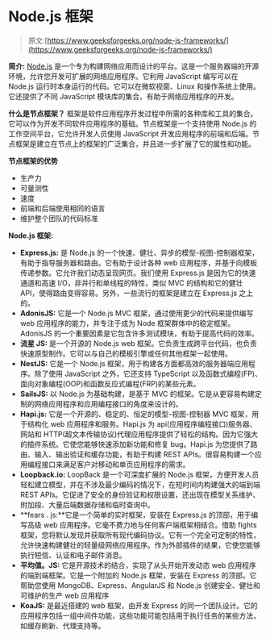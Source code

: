 # Node.js 框架

> 原文:[https://www.geeksforgeeks.org/node-js-frameworks/](https://www.geeksforgeeks.org/node-js-frameworks/)

**简介:** [Node.js](https://www.geeksforgeeks.org/introduction-to-nodejs/) 是一个专为构建网络应用而设计的平台。这是一个服务器端的开源环境，允许您开发可扩展的网络应用程序。它利用 JavaScript 编写可以在 Node.js 运行时本身运行的代码。它可以在微软视窗、Linux 和操作系统上使用。它还提供了不同 JavaScript 模块库的集合，有助于网络应用程序的开发。

**什么是节点框架？**
框架是软件应用程序开发过程中所需的各种库和工具的集合。它可以作为开发不同软件应用程序的基础。节点框架是一个支持使用 Node.js 的工作空间平台，它允许开发人员使用 JavaScript 开发应用程序的前端和后端。节点框架是建立在节点上的框架的广泛集合，并且进一步扩展了它的属性和功能。

**节点框架的优势**

*   生产力
*   可量测性
*   速度
*   前端和后端使用相同的语言
*   维护整个团队的代码标准

**Node.js 框架:**

*   **Express.js:** 是 Node.js 的一个快速、健壮、异步的模型-视图-控制器框架，有助于指导服务器和路由。它有助于设计各种 web 应用程序，并基于向模板传递参数。它允许我们动态呈现网页。我们使用 Express.js 是因为它的快速通道和高速 I/O，非并行和单线程的特性，类似 MVC 的结构和它的健壮 API，使得路由变得容易。另外，一些流行的框架是建立在 Express.js 之上的。
*   **AdonisJS:** 它是一个 Node.js MVC 框架，通过使用更少的代码来提供编写 web 应用程序的能力，并专注于成为 Node 框架群体中的稳定框架。AdonisJS 的一个重要因素是它包含许多测试模块，有助于提高代码的效率。
*   **流星 JS:** 是一个开源的 Node.js web 框架。它负责生成跨平台代码，也负责快速原型制作。它可以与自己的模板引擎或任何其他框架一起使用。
*   **NestJS:** 它是一个 Node.js 框架，用于构建各方面都高效的服务器端应用程序。除了使用 JavaScript 之外，它还支持 TypeScript 以及函数式编程(FP)、面向对象编程(OOP)和函数反应式编程(FRP)的某些元素。
*   **SailsJS:** 以 Node.js 为基础构建，是基于 MVC 的框架。它是从更容易构建定制的网络应用程序和应用编程接口的角度来设计的。
*   **Hapi.js:** 它是一个开源的、稳定的、恒定的模型-视图-控制器 MVC 框架，用于结构化 web 应用程序和服务。Hapi.js 为 api(应用程序编程接口)服务器、网站和 HTTP(超文本传输协议)代理应用程序提供了轻松的结构。因为它强大的插件系统。它使您能够快速添加新功能和修复 bug。Hapi.js 为您提供了路由、输入、输出验证和缓存功能，有助于构建 REST APIs。很容易构建一个应用编程接口来满足客户对移动和单页应用程序的需求。
*   **Loopback.io:** LoopBack 是一个可深度扩展的 Node.js 框架，方便开发人员轻松建立模型，并在不涉及最少编码的情况下，在短时间内构建强大的端到端 REST APIs。它促进了安全的身份验证和权限设置，还出现在模型关系维护、附加段、大量后端数据存储和临时查询中。
*   **fears . js:**它是一个简单的实时框架，安装在 Express.js 的顶部，用于编写高级 web 应用程序。它毫不费力地与任何客户端框架相结合。借助 fights 框架，您将默认发现并获取所有现代编码协议。它有一个完全可定制的特性，允许快速构建健壮的轻量级网络应用程序。作为外部插件的结果，它使您能够执行短信、认证和电子邮件消息。
*   **平均值。JS:** 它是开源技术的结合，实现了从头开始开发动态 web 应用程序的端到端框架。它是一个附加的 Node.js 框架，安装在 Express 的顶部。它帮助您使用 MongoDB、Express、AngularJS 和 Node.js 创建安全、健壮和可维护的生产 web 应用程序
*   **KoaJS:** 是最近搭建的 web 框架，由开发 Express 的同一个团队设计。它的应用程序包括一组中间件功能，这些功能可能包括用于执行任务的某些方法，如缓存刷新、代理支持等。